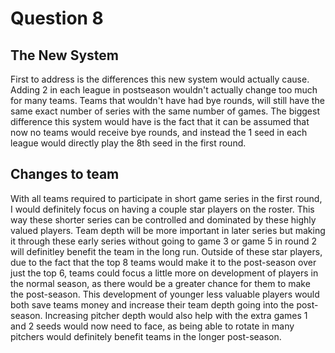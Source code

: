 # Question 8

## The New System

First to address is the differences this new system would actually cause. Adding 2 in each league in postseason wouldn't actually change too much for many teams. Teams that wouldn't have had bye rounds, will still have the same exact number of series with the same number of games. The biggest difference this system would have is the fact that it can be assumed that now no teams would receive bye rounds, and instead the 1 seed in each league would directly play the 8th seed in the first round.

## Changes to team

With all teams required to participate in short game series in the first round, I would definitely focus on having a couple star players on the roster. This way these shorter series can be controlled and dominated by these highly valued players. Team depth will be more important in later series but making it through these early series without going to game 3 or game 5 in round 2 will definitley benefit the team in the long run. Outside of these star players, due to the fact that the top 8 teams would make it to the post-season over just the top 6, teams could focus a little more on development of players in the normal season, as there would be a greater chance for them to make the post-season. This development of younger less valuable players would both save teams money and increase their team depth going into the post-season. Increasing pitcher depth would also help with the extra games 1 and 2 seeds would now need to face, as being able to rotate in many pitchers would definitely benefit teams in the longer post-season.
